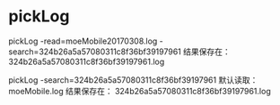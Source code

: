 # pickLog

pickLog -read=moeMobile20170308.log -search=324b26a5a57080311c8f36bf39197961
结果保存在： 324b26a5a57080311c8f36bf39197961.log

pickLog -search=324b26a5a57080311c8f36bf39197961
默认读取： moeMobile.log
结果保存在： 324b26a5a57080311c8f36bf39197961.log
